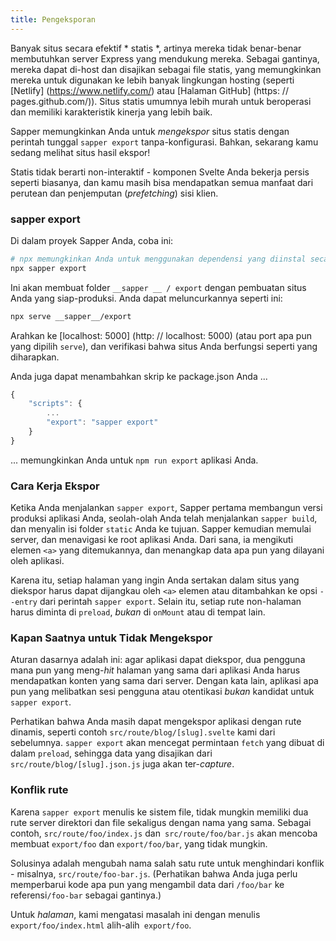```yaml
---
title: Pengeksporan
---
```


Banyak situs secara efektif * statis *, artinya mereka tidak benar-benar membutuhkan server Express yang mendukung mereka. Sebagai gantinya, mereka dapat di-host dan disajikan sebagai file statis, yang memungkinkan mereka untuk digunakan ke lebih banyak lingkungan hosting (seperti [Netlify] (https://www.netlify.com/) atau [Halaman GitHub] (https: // pages.github.com/)). Situs statis umumnya lebih murah untuk beroperasi dan memiliki karakteristik kinerja yang lebih baik.

Sapper memungkinkan Anda untuk *mengekspor* situs statis dengan perintah tunggal  `sapper export` tanpa-konfigurasi. Bahkan, sekarang kamu sedang melihat situs hasil ekspor!

Statis tidak berarti non-interaktif - komponen Svelte Anda bekerja persis seperti biasanya, dan kamu masih bisa mendapatkan semua manfaat dari perutean dan penjemputan (_prefetching_) sisi klien.


### sapper export

Di dalam proyek Sapper Anda, coba ini:

```bash
# npx memungkinkan Anda untuk menggunakan dependensi yang diinstal secara lokal
npx sapper export
```

Ini akan membuat folder `__sapper __ / export` dengan pembuatan situs Anda yang siap-produksi. Anda dapat meluncurkannya seperti ini:

```bash
npx serve __sapper__/export
```

Arahkan ke [localhost: 5000] (http: // localhost: 5000) (atau port apa pun yang dipilih `serve`), dan verifikasi bahwa situs Anda berfungsi seperti yang diharapkan.

Anda juga dapat menambahkan skrip ke package.json Anda ...

```js
{
	"scripts": {
		...
		"export": "sapper export"
	}
}
```

... memungkinkan Anda untuk `npm run export` aplikasi Anda.


### Cara Kerja Ekspor

Ketika Anda menjalankan `sapper export`, Sapper pertama membangun versi produksi aplikasi Anda, seolah-olah Anda telah menjalankan `sapper build`, dan menyalin isi folder `static` Anda ke tujuan. Sapper kemudian memulai server, dan menavigasi ke root aplikasi Anda. Dari sana, ia mengikuti elemen `<a>` yang ditemukannya, dan menangkap data apa pun yang dilayani oleh aplikasi.

Karena itu, setiap halaman yang ingin Anda sertakan dalam situs yang diekspor harus dapat dijangkau oleh `<a>` elemen atau ditambahkan ke opsi `--entry` dari perintah `sapper export`. Selain itu, setiap rute non-halaman harus diminta di `preload`, *bukan* di `onMount` atau di tempat lain.


### Kapan Saatnya untuk Tidak Mengekspor

Aturan dasarnya adalah ini: agar aplikasi dapat diekspor, dua pengguna mana pun yang meng-_hit_ halaman yang sama dari aplikasi Anda harus mendapatkan konten yang sama dari server. Dengan kata lain, aplikasi apa pun yang melibatkan sesi pengguna atau otentikasi *bukan* kandidat untuk `sapper export`.

Perhatikan bahwa Anda masih dapat mengekspor aplikasi dengan rute dinamis, seperti contoh `src/route/blog/[slug].svelte` kami dari sebelumnya. `sapper export` akan mencegat permintaan `fetch` yang dibuat di dalam `preload`, sehingga data yang disajikan dari `src/route/blog/[slug].json.js` juga akan ter-_capture_.


### Konflik rute

Karena `sapper export` menulis ke sistem file, tidak mungkin memiliki dua rute server direktori dan file sekaligus dengan nama yang sama. Sebagai contoh, `src/route/foo/index.js` dan` src/route/foo/bar.js` akan mencoba membuat `export/foo` dan `export/foo/bar`, yang tidak mungkin.

Solusinya adalah mengubah nama salah satu rute untuk menghindari konflik - misalnya, `src/route/foo-bar.js`. (Perhatikan bahwa Anda juga perlu memperbarui kode apa pun yang mengambil data dari `/foo/bar` ke referensi`/foo-bar` sebagai gantinya.)

Untuk *halaman*, kami mengatasi masalah ini dengan menulis `export/foo/index.html` alih-alih` export/foo`.